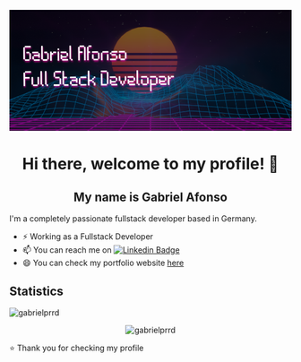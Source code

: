 [![Header](https://github.com/gabrielprrd/gabrielprrd/blob/master/github-header.png)](https://gabrielprrd.github.io/)

<p align="center">
  <h1 align="center">  Hi there, welcome to my profile! 👋</h1>
  <h2 align="center">  My name is Gabriel Afonso</h2> 
</p>

I'm a completely passionate fullstack developer based in Germany.

- ⚡ Working as a Fullstack Developer
- 📫 You can reach me on [![Linkedin Badge](https://img.shields.io/badge/-LinkedIn-blue?style=flat-square&logo=Linkedin&logoColor=white&link=https://www.linkedin.com/in/gabrielprrd/)](https://www.linkedin.com/in/gabrielprrd/)
- 😄 You can check my portfolio website [here](https://gabrielprrd.github.io/ "here")

## Statistics
<p align="left"> <img src="https://komarev.com/ghpvc/?username=gabrielprrd" alt="gabrielprrd" /></p>
<p align="center"><img src="https://github-readme-stats.vercel.app/api?username=gabrielprrd&show_icons=true" alt="gabrielprrd" /></p>

⭐️ Thank you for checking my profile
